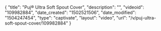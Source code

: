 {
    "title": "Puj&reg; Ultra Soft Spout Cover",
    "description": "",
    "videoid": "109982884",
    "date_created": "1502521506",
    "date_modified": "1504247454",
    "type": "captivate",
    "layout": "video",
    "url": "\/v\/puj-ultra-soft-spout-cover\/109982884"
}